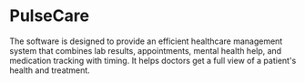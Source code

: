 # PulseCare
The software is designed to provide an efficient healthcare management system that combines lab results, appointments, mental health help, and medication tracking with timing. It helps doctors get a full view of a patient's health and treatment.
